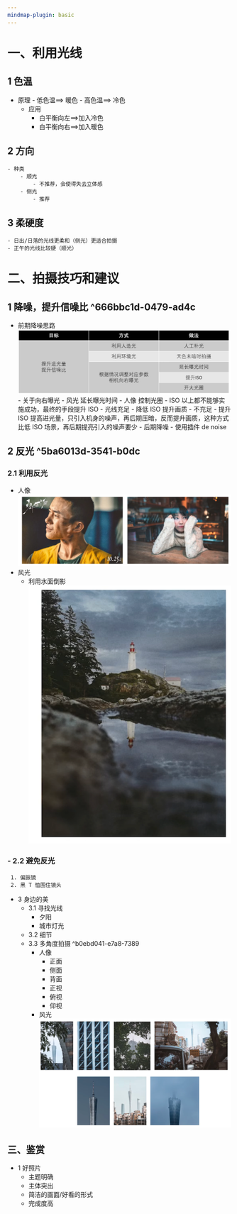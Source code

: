 ```yaml
---
mindmap-plugin: basic
---
```



# 一、利用光线
## 1 色温
- 原理
		- 低色温==> 暖色
		- 高色温==> 冷色
	- 应用
		- 白平衡向左==>加入冷色
		- 白平衡向右==>加入暖色
## 2 方向
	- 种类
		- 顺光
			- 不推荐，会使得失去立体感
		- 侧光
			- 推荐
## 3 柔硬度
	- 日出/日落的光线更柔和（侧光）更适合拍摄
	- 正午的光线比较硬（顺光）

# 二、拍摄技巧和建议
## 1 降噪，提升信噪比 ^666bbc1d-0479-ad4c
- 前期降噪思路
	![](images/Pasted%20image%2020231216221237.png)
		- 关于向右曝光
			- 风光
			延长曝光时间
			- 人像
			控制光圈
			- ISO
			以上都不能够实施成功，最终的手段提升 ISO
				- 光线充足
					- 降低 ISO 提升画质
				- 不充足
					- 提升 ISO 提高进光量，只引入机身的噪声，再后期压暗，反而提升画质，这种方式比低 ISO 场景，再后期提亮引入的噪声要少
		- 后期降噪
			- 使用插件 de noise
## 2 反光 ^5ba6013d-3541-b0dc
### 2.1 利用反光
- 人像
		![](images/Pasted%20image%2020231216222436.png)
- 风光
	- 利用水面倒影
		![](images/Pasted%20image%2020231216222545.png)
### - 2.2 避免反光
	 1. 偏振镜
	 2. 黑 T 恤围住镜头
- 3 身边的美
	- 3.1 寻找光线
		- 夕阳
		- 城市灯光
	- 3.2 细节
	- 3.3 多角度拍摄 ^b0ebd041-e7a8-7389
		- 人像
			- 正面
			- 侧面
			- 背面
			- 正视
			- 俯视
			- 仰视
		- 风光
		![](images/Pasted%20image%2020231216223432.png)

## 三、鉴赏
- 1 好照片
	- 主题明确
	- 主体突出
	- 简洁的画面/好看的形式
	- 完成度高